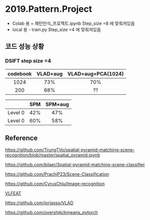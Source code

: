 # 2019.Pattern.Project

- Colab 용 = 패턴인식_프로젝트.ipynb Step_size =8 에 맞춰져있음
- local 용 - train.py Step_size =4 에 맞춰져있음

## 코드 성능 상황
### DSIFT step size =4


|codebook| VLAD+aug |VLAD+aug+PCA(1024)|
|:---:| :---:|:---:|
|1024| 73% |70%|
|200| 68% |??|

|| SPM | SPM+aug|  
| :---:|:---:|:---:|
|Level 0|42%|47%|
|Level 0|60%|58%|




## Reference

https://github.com/TrungTVo/spatial-pyramid-matching-scene-recognition/blob/master/spatial_pyramid.ipynb

https://github.com/bilaer/Spatial-pyramid-matching-scene-classifier

https://github.com/PrachiP23/Scene-Classification

https://github.com/CyrusChiu/Image-recognition

[VLFEAT](http://www.vlfeat.org/)

https://github.com/jorjasso/VLAD

https://github.com/overshiki/kmeans_pytorch
